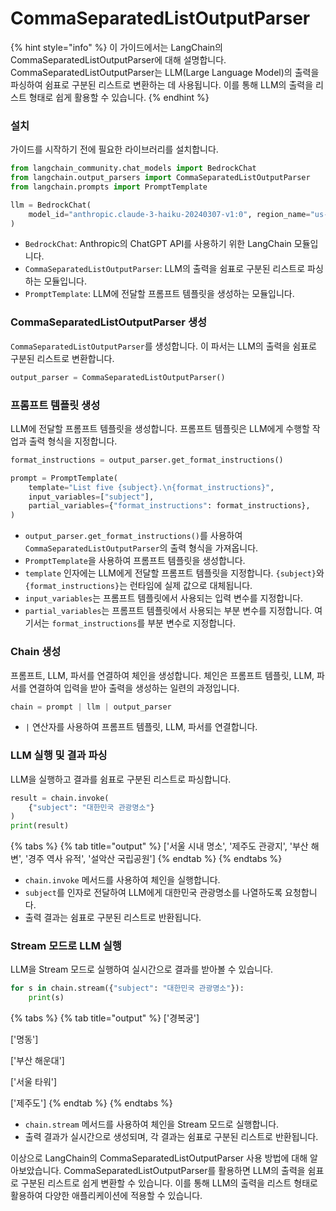 # CommaSeparatedListOutputParser

{% hint style="info" %}
이 가이드에서는 LangChain의 CommaSeparatedListOutputParser에 대해 설명합니다. CommaSeparatedListOutputParser는 LLM(Large Language Model)의 출력을 파싱하여 쉼표로 구분된 리스트로 변환하는 데 사용됩니다. 이를 통해 LLM의 출력을 리스트 형태로 쉽게 활용할 수 있습니다.
{% endhint %}

### 설치

가이드를 시작하기 전에 필요한 라이브러리를 설치합니다.

```python
from langchain_community.chat_models import BedrockChat
from langchain.output_parsers import CommaSeparatedListOutputParser
from langchain.prompts import PromptTemplate

llm = BedrockChat(
    model_id="anthropic.claude-3-haiku-20240307-v1:0", region_name="us-east-1"
)
```

* `BedrockChat`: Anthropic의 ChatGPT API를 사용하기 위한 LangChain 모듈입니다.
* `CommaSeparatedListOutputParser`: LLM의 출력을 쉼표로 구분된 리스트로 파싱하는 모듈입니다.
* `PromptTemplate`: LLM에 전달할 프롬프트 템플릿을 생성하는 모듈입니다.

### CommaSeparatedListOutputParser 생성

`CommaSeparatedListOutputParser`를 생성합니다. 이 파서는 LLM의 출력을 쉼표로 구분된 리스트로 변환합니다.

```python
output_parser = CommaSeparatedListOutputParser()
```

### 프롬프트 템플릿 생성

LLM에 전달할 프롬프트 템플릿을 생성합니다. 프롬프트 템플릿은 LLM에게 수행할 작업과 출력 형식을 지정합니다.

```python
format_instructions = output_parser.get_format_instructions()

prompt = PromptTemplate(
    template="List five {subject}.\n{format_instructions}",
    input_variables=["subject"],
    partial_variables={"format_instructions": format_instructions},
)
```

* `output_parser.get_format_instructions()`를 사용하여 `CommaSeparatedListOutputParser`의 출력 형식을 가져옵니다.
* `PromptTemplate`을 사용하여 프롬프트 템플릿을 생성합니다.
* `template` 인자에는 LLM에게 전달할 프롬프트 템플릿을 지정합니다. `{subject}`와 `{format_instructions}`는 런타임에 실제 값으로 대체됩니다.
* `input_variables`는 프롬프트 템플릿에서 사용되는 입력 변수를 지정합니다.
* `partial_variables`는 프롬프트 템플릿에서 사용되는 부분 변수를 지정합니다. 여기서는 `format_instructions`를 부분 변수로 지정합니다.

### Chain 생성

프롬프트, LLM, 파서를 연결하여 체인을 생성합니다. 체인은 프롬프트 템플릿, LLM, 파서를 연결하여 입력을 받아 출력을 생성하는 일련의 과정입니다.

```python
chain = prompt | llm | output_parser
```

* `|` 연산자를 사용하여 프롬프트 템플릿, LLM, 파서를 연결합니다.

### LLM 실행 및 결과 파싱

LLM을 실행하고 결과를 쉼표로 구분된 리스트로 파싱합니다.

```python
result = chain.invoke(
    {"subject": "대한민국 관광명소"}
)
print(result)
```

{% tabs %}
{% tab title="output" %}
\['서울 시내 명소', '제주도 관광지', '부산 해변', '경주 역사 유적', '설악산 국립공원']
{% endtab %}
{% endtabs %}

* `chain.invoke` 메서드를 사용하여 체인을 실행합니다.
* `subject`를 인자로 전달하여 LLM에게 대한민국 관광명소를 나열하도록 요청합니다.
* 출력 결과는 쉼표로 구분된 리스트로 반환됩니다.

### Stream 모드로 LLM 실행

LLM을 Stream 모드로 실행하여 실시간으로 결과를 받아볼 수 있습니다.

```python
for s in chain.stream({"subject": "대한민국 관광명소"}):
    print(s)
```

{% tabs %}
{% tab title="output" %}
\['경복궁']

\['명동']&#x20;

\['부산 해운대']&#x20;

\['서울 타워']&#x20;

\['제주도']
{% endtab %}
{% endtabs %}

* `chain.stream` 메서드를 사용하여 체인을 Stream 모드로 실행합니다.
* 출력 결과가 실시간으로 생성되며, 각 결과는 쉼표로 구분된 리스트로 반환됩니다.

이상으로 LangChain의 CommaSeparatedListOutputParser 사용 방법에 대해 알아보았습니다. CommaSeparatedListOutputParser를 활용하면 LLM의 출력을 쉼표로 구분된 리스트로 쉽게 변환할 수 있습니다. 이를 통해 LLM의 출력을 리스트 형태로 활용하여 다양한 애플리케이션에 적용할 수 있습니다.
